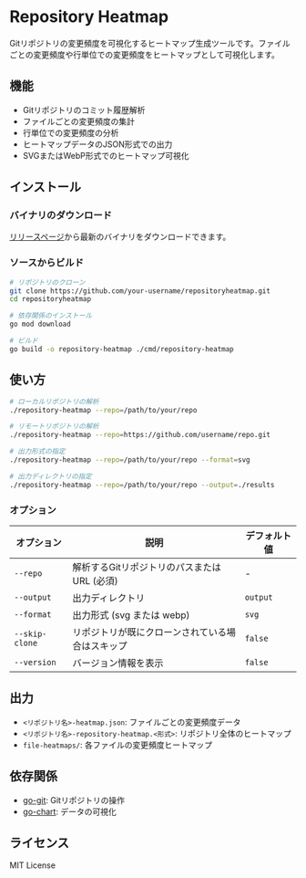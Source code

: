 # Repository Heatmap

Gitリポジトリの変更頻度を可視化するヒートマップ生成ツールです。ファイルごとの変更頻度や行単位での変更頻度をヒートマップとして可視化します。

## 機能

- Gitリポジトリのコミット履歴解析
- ファイルごとの変更頻度の集計
- 行単位での変更頻度の分析
- ヒートマップデータのJSON形式での出力
- SVGまたはWebP形式でのヒートマップ可視化

## インストール

### バイナリのダウンロード

[リリースページ](https://github.com/your-username/repositoryheatmap/releases)から最新のバイナリをダウンロードできます。

### ソースからビルド

```bash
# リポジトリのクローン
git clone https://github.com/your-username/repositoryheatmap.git
cd repositoryheatmap

# 依存関係のインストール
go mod download

# ビルド
go build -o repository-heatmap ./cmd/repository-heatmap
```

## 使い方

```bash
# ローカルリポジトリの解析
./repository-heatmap --repo=/path/to/your/repo

# リモートリポジトリの解析
./repository-heatmap --repo=https://github.com/username/repo.git

# 出力形式の指定
./repository-heatmap --repo=/path/to/your/repo --format=svg

# 出力ディレクトリの指定
./repository-heatmap --repo=/path/to/your/repo --output=./results
```

### オプション

| オプション | 説明 | デフォルト値 |
|------------|------|------------|
| `--repo` | 解析するGitリポジトリのパスまたはURL (必須) | - |
| `--output` | 出力ディレクトリ | `output` |
| `--format` | 出力形式 (svg または webp) | `svg` |
| `--skip-clone` | リポジトリが既にクローンされている場合はスキップ | `false` |
| `--version` | バージョン情報を表示 | `false` |

## 出力

- `<リポジトリ名>-heatmap.json`: ファイルごとの変更頻度データ
- `<リポジトリ名>-repository-heatmap.<形式>`: リポジトリ全体のヒートマップ
- `file-heatmaps/`: 各ファイルの変更頻度ヒートマップ

## 依存関係

- [go-git](https://github.com/go-git/go-git): Gitリポジトリの操作
- [go-chart](https://github.com/wcharczuk/go-chart): データの可視化

## ライセンス

MIT License
